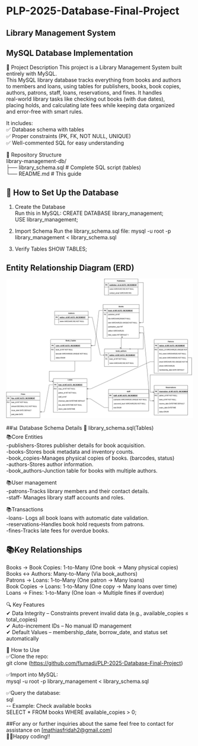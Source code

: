 # PLP-2025-Database-Final-Project
## Library Management System
## MySQL Database Implementation
📌 Project Description
This project is a Library Management System built entirely with MySQL.  
This MySQL library database tracks everything from books and authors   
to members and loans, using tables for publishers, books, book copies,   
authors, patrons, staff, loans, reservations, and fines. It handles   
real-world library tasks like checking out books (with due dates),   
placing holds, and calculating late fees while keeping data organized   
and error-free with smart rules.  

It includes:  
✅ Database schema with tables  
✅ Proper constraints (PK, FK, NOT NULL, UNIQUE)  
✅ Well-commented SQL for easy understanding  

📂 Repository Structure<br>
library-management-db/<br>
├── library_schema.sql   # Complete SQL script (tables)  
└── README.md            # This guide

## 🔧 How to Set Up the Database  
1. Create the Database  
   Run this in MySQL:
   CREATE DATABASE library_management;  
   USE library_management;  
     
2. Import Schema
   Run the library_schema.sql file:
   mysql -u root -p library_management < library_schema.sql

3. Verify Tables
  SHOW TABLES;  

## Entity Relationship Diagram (ERD)
![Library Database ERD](library-management-db.jpg)  

##📊 Database Schema Details
📜 library_schema.sql(Tables)  
📚Core Entities  
-publishers-Stores publisher details for book acquisition.  
-books-Stores book metadata and inventory counts.  
-book_copies-Manages physical copies of books. (barcodes, status)  
-authors-Stores author information.  
-book_authors-Junction table for books with multiple authors.  
 
📚User management  
-patrons-Tracks library members and their contact details.  
-staff-	Manages library staff accounts and roles.  

📚Transactions  
-loans- Logs all book loans with automatic date validation.  
-reservations-Handles book hold requests from patrons.  
-fines-Tracks late fees for overdue books.  

## 📚Key Relationships
Books → Book Copies: 1-to-Many (One book → Many physical copies)  
Books ↔ Authors: Many-to-Many (Via book_authors)  
Patrons → Loans: 1-to-Many (One patron → Many loans)  
Book Copies → Loans: 1-to-Many (One copy → Many loans over time)  
Loans → Fines: 1-to-Many (One loan → Multiple fines if overdue)  

🔍 Key Features  
✔ Data Integrity – Constraints prevent invalid data (e.g., available_copies ≤ total_copies)  
✔ Auto-increment IDs – No manual ID management  
✔ Default Values – membership_date, borrow_date, and status set automatically  

🚀 How to Use  
✅Clone the repo:  
git clone (https://github.com/flumadi/PLP-2025-Database-Final-Project)

✅Import into MySQL:  
mysql -u root -p library_management < library_schema.sql  

✅Query the database:  
sql  
-- Example: Check available books  
SELECT * FROM books WHERE available_copies > 0;  

##For any or further inquiries about the same feel free to contact for assistance on [mathiasfridah2@gmail.com]  
🧑‍💻Happy coding!!  
